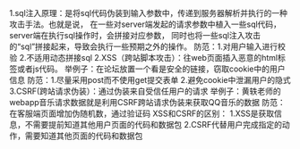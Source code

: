 1.sql注入原理：是将sql代码伪装到输入参数中，传递到服务器解析并执行的一种攻击手法。也就是说，
            在一些对server端发起的请求参数中植入一些sql代码，server端在执行sql操作时，会拼接对应参数，
            同时也将一些sql注入攻击的“sql”拼接起来，导致会执行一些预期之外的操作。
		防范：1.对用户输入进行校验
		       2.不适用动态拼接sql
2.XSS（跨站脚本攻击）：往web页面插入恶意的html标签或者js代码。
		        举例子：在论坛放置一个看是安全的链接，窃取cookie中的用户信息
			防范：1.尽量采用post而不使用get提交表单
			      2.避免cookie中泄漏用户的隐式
3.CSRF(跨站请求伪装）：通过伪装来自受信任用户的请求
			举例子：黄轶老师的webapp音乐请求数据就是利用CSRF跨站请求伪装来获取QQ音乐的数据
			防范：在客服端页面增加伪随机数，通过验证码
XSS和CSRF的区别：
   1.XSS是获取信息，不需要提前知道其他用户页面的代码和数据包
   2.CSRF代替用户完成指定的动作，需要知道其他页面的代码和数据包